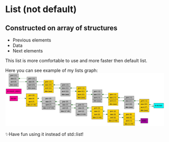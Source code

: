 # List (not default)
## Constructed on array of structures

* Previous elements  
* Data  
* Next elements  

This list is more comfortable to use and more faster then default list. 

Here you can see example of my lists graph:  
![alt text](dump_file.jpg "My list")

✨Have fun using it instead of std::list!
